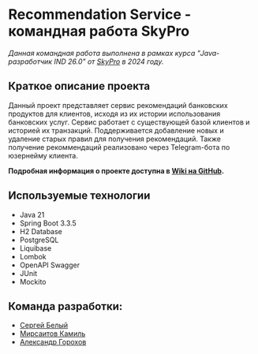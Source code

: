 # Recommendation Service - командная работа SkyPro
_Данная командная работа выполнена в рамках курса "Java-разработчик IND 26.0" от [SkyPro](https://sky.pro/) в 2024 году._

## Краткое описание проекта
Данный проект представляет сервис рекомендаций банковских продуктов для клиентов, исходя из их истории использования банковских услуг. Сервис работает с существующей базой клиентов и историей их транзакций. Поддерживается добавление новых и удаление старых правил для получения рекомендаций. Также получение рекоммендаций реализовано через Telegram-бота по юзернейму клиента.

**Подробная информация о проекте доступна в [Wiki на GitHub](https://github.com/sergeywhite86/team_work/wiki).**

## Используемые технологии
* Java 21
* Spring Boot 3.3.5
* H2 Database
* PostgreSQL
* Liquibase
* Lombok
* OpenAPI Swagger
* JUnit
* Mockito

## Команда разработки:
* [Сергей Белый](https://github.com/sergeywhite86)
* [Мирсаитов Камиль](https://github.com/3dSpace116)
* [Александр Горохов](https://github.com/agorohovcom)
